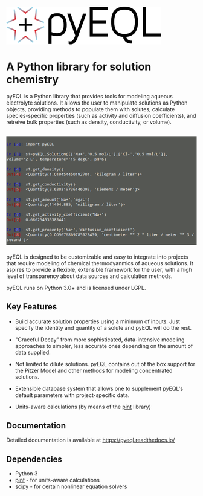 ![](pyeql-logo.png)

A Python library for solution chemistry
=======================================

pyEQL is a Python library that provides tools for modeling aqueous electrolyte
solutions. It allows the user to manipulate solutions as Python
objects, providing methods to populate them with solutes, calculate 
species-specific properties (such as activity and diffusion coefficients),
and retreive bulk properties (such as density, conductivity, or volume).

![](pyeql-demo.png)
---

pyEQL is designed to be customizable and easy to integrate into projects 
that require modeling of chemical thermodyanmics of aqueous solutions.
It aspires to provide a flexible, extensible framework for the user, with a 
high level of transparency about data sources and calculation methods. 

pyEQL runs on Python 3.0+ and is licensed under LGPL.

Key Features
------------

- Build accurate solution properties using a minimum of inputs. Just specify
  the identity and quantity of a solute and pyEQL will do the rest.
  
- "Graceful Decay" from more sophisticated, data-intensive modeling approaches 
  to simpler, less accurate ones depending on the amount of data supplied. 

- Not limited to dilute solutions. pyEQL contains out of the box support for 
  the Pitzer Model and other methods for modeling concentrated solutions.
  
- Extensible database system that allows one to supplement pyEQL's default
  parameters with project-specific data.

- Units-aware calculations (by means of the [pint](https://github.com/hgrecco/pint) library)

Documentation
-------------
Detailed documentation is available at <https://pyeql.readthedocs.io/>

Dependencies
------------
 - Python 3
 - [pint](https://github.com/hgrecco/pint) - for units-aware calculations
 - [scipy](https://www.scipy.org/) - for certain nonlinear equation solvers
